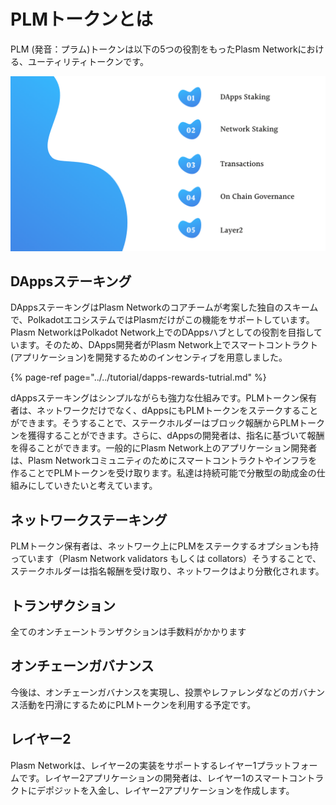 # PLMトークンとは

PLM \(発音：プラム\)トークンは以下の5つの役割をもったPlasm Networkにおける、ユーティリティトークンです。

![](../../.gitbook/assets/screen-shot-2021-01-23-at-12.01.38.png)

## **DAppsステーキング**

DAppsステーキングはPlasm Networkのコアチームが考案した独自のスキームで、PolkadotエコシステムではPlasmだけがこの機能をサポートしています。Plasm NetworkはPolkadot Network上でのDAppsハブとしての役割を目指しています。そのため、DApps開発者がPlasm Network上でスマートコントラクト\(アプリケーション\)を開発するためのインセンティブを用意しました。

{% page-ref page="../../tutorial/dapps-rewards-tutrial.md" %}

dAppsステーキングはシンプルながらも強力な仕組みです。PLMトークン保有者は、ネットワークだけでなく、dAppsにもPLMトークンをステークすることができます。そうすることで、ステークホルダーはブロック報酬からPLMトークンを獲得することができます。さらに、dAppsの開発者は、指名に基づいて報酬を得ることができます。一般的にPlasm Network上のアプリケーション開発者は、Plasm Networkコミュニティのためにスマートコントラクトやインフラを作ることでPLMトークンを受け取ります。私達は持続可能で分散型の助成金の仕組みにしていきたいと考えています。

## ネットワークステーキング

PLMトークン保有者は、ネットワーク上にPLMをステークするオプションも持っています（Plasm Network validators もしくは collators）そうすることで、ステークホルダーは指名報酬を受け取り、ネットワークはより分散化されます。

## トランザクション

全てのオンチェーントランザクションは手数料がかかります

##  オンチェーンガバナンス

今後は、オンチェーンガバナンスを実現し、投票やレファレンダなどのガバナンス活動を円滑にするためにPLMトークンを利用する予定です。

## レイヤー2

Plasm Networkは、レイヤー2の実装をサポートするレイヤー1プラットフォームです。レイヤー2アプリケーションの開発者は、レイヤー1のスマートコントラクトにデポジットを入金し、レイヤー2アプリケーションを作成します。

